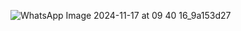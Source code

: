 ![WhatsApp Image 2024-11-17 at 09 40 16_9a153d27](https://github.com/user-attachments/assets/1c6f0921-416d-4992-a94c-973e763b2cb6)


